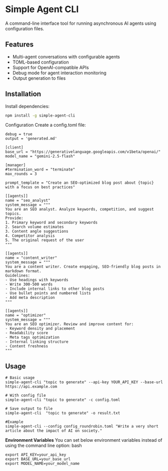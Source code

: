 # Simple Agent CLI

A command-line interface tool for running asynchronous AI agents using configuration files.

## Features

- Multi-agent conversations with configurable agents
- TOML-based configuration
- Support for OpenAI-compatible APIs
- Debug mode for agent interaction monitoring
- Output generation to files

## Installation

Install dependencies:
```bash
npm install -g simple-agent-cli
```

Configuration
Create a config.toml file:
```
debug = true
output = 'generated.md'

[client]
base_url = "https://generativelanguage.googleapis.com/v1beta/openai/"
model_name = "gemini-2.5-flash"

[manager]
#termination_word = "terminate"
max_rounds = 3

prompt_template = "Create an SEO-optimized blog post about {topic} with a focus on best practices"

[[agents]]
name = "seo_analyst"
system_message = """
You are an SEO analyst. Analyze keywords, competition, and suggest topics.
Provide:
1. Primary keyword and secondary keywords
2. Search volume estimates
3. Content angle suggestions
4. Competitor analysis
5. The original request of the user
"""

[[agents]]
name = "content_writer"
system_message = """
You are a content writer. Create engaging, SEO-friendly blog posts in markdown format.
Guidelines:
- Use headings with keywords
- Write 300-500 words
- Include internal links to other blog posts
- Use bullet points and numbered lists
- Add meta description
"""

[[agents]]
name = "optimizer"
system_message = """
You are an SEO optimizer. Review and improve content for:
- Keyword density and placement
- Readability score
- Meta tags optimization
- Internal linking structure
- Content freshness
"""

```

## Usage 

```
# Basic usage
simple-agent-cli "topic to generate" --api-key YOUR_API_KEY --base-url https://api.example.com

# With config file
simple-agent-cli "topic to generate" -c config.toml

# Save output to file
simple-agent-cli  "topic to generate" -o result.txt

#Example
simple-agent-cli --config config_roundrobin.toml "Write a very short article about the impact of AI on society." 
```

**Environment Variables**
You can set below environment variables instead of using the command line option:
bash
```
export API_KEY=your_api_key
export BASE_URL=your_base_url
export MODEL_NAME=your_model_name
```